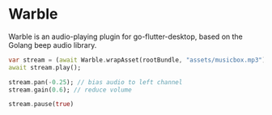 # Warble

Warble is an audio-playing plugin for go-flutter-desktop, based on the Golang beep audio library.

```dart
var stream = (await Warble.wrapAsset(rootBundle, "assets/musicbox.mp3"))!;
await stream.play();

stream.pan(-0.25); // bias audio to left channel
stream.gain(0.6); // reduce volume

stream.pause(true)
```